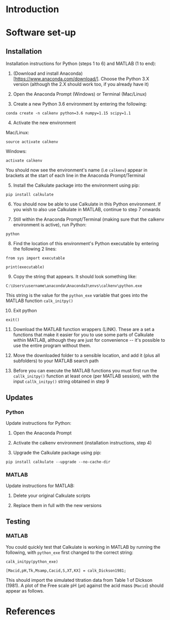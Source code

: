 # Introduction

# Software set-up

## Installation

Installation instructions for Python (steps 1 to 6) and MATLAB (1 to end):

  1. (Download and install Anaconda)[https://www.anaconda.com/download/]. Choose the Python 3.X version (although the 2.X should work too, if you already have it)

  2. Open the Anaconda Prompt (Windows) or Terminal (Mac/Linux)

  3. Create a new Python 3.6 environment by entering the following:

  `conda create -n calkenv python=3.6 numpy=1.15 scipy=1.1`

  4. Activate the new environment

  Mac/Linux:

  `source activate calkenv`

  Windows:

  `activate calkenv`

  You should now see the environment's name (i.e `calkenv`) appear in brackets at the start of each line in the Anaconda Prompt/Terminal

  5. Install the Calkulate package into the environment using pip:

  `pip install calkulate`

  6. You should now be able to use Calkulate in this Python environment. If you wish to also use Calkulate in MATLAB, continue to step 7 onwards

  7. Still within the Anaconda Prompt/Terminal (making sure that the calkenv environment is active), run Python:

  `python`

  8. Find the location of this environment's Python executable by entering the following 2 lines:

  `from sys import executable`
  
  `print(executable)`

  9. Copy the string that appears. It should look something like:

  `C:\Users\username\anaconda\Anaconda3\envs\calkenv\python.exe`

  This string is the value for the `python_exe` variable that goes into the MATLAB function `calk_initpy()`

  10. Exit python

  `exit()`

  11. Download the MATLAB function wrappers (LINK). These are a set a functions that make it easier for you to use some parts of Calkulate within MATLAB, although they are just for convenience -- it's possible to use the entire program without them.

  12. Move the downloaded folder to a sensible location, and add it (plus all subfolders) to your MATLAB search path

  13. Before you can execute the MATLAB functions you must first run the `callk_initpy()` function at least once (per MATLAB session), with the input `callk_initpy()` string obtained in step 9

## Updates

### Python

Update instructions for Python:

  1. Open the Anaconda Prompt

  2. Activate the calkenv environment (installation instructions, step 4)

  3. Upgrade the Calkulate package using pip:

  `pip install calkulate --upgrade --no-cache-dir`

### MATLAB

Update instructions for MATLAB:

  1. Delete your original Calkulate scripts

  2. Replace them in full with the new versions

## Testing

### MATLAB

You could quickly test that Calkulate is working in MATLAB by running the following, with `python_exe` first changed to the correct string:

`calk_initpy(python_exe)`

`[Macid,pH,Tk,Msamp,Cacid,S,XT,KX] = calk_Dickson1981;`

This should import the simulated titration data from Table 1 of Dickson (1981). A plot of the Free scale pH (`pH`) against the acid mass (`Macid`) should appear as follows.

# References
